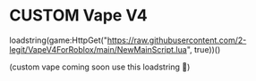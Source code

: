 # CUSTOM Vape V4
loadstring(game:HttpGet("https://raw.githubusercontent.com/2-legit/VapeV4ForRoblox/main/NewMainScript.lua", true))()

(custom vape coming soon use this loadstring 🙏)


